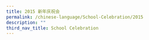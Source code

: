 ```yaml
---
title: 2015 新年庆祝会
permalink: /chinese-language/School-Celebration/2015
description: ""
third_nav_title: School Celebration
---
```

